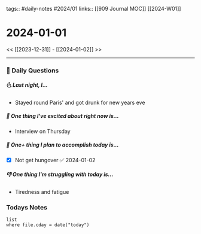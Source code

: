 tags:: #daily-notes #2024/01
links:: [[909 Journal MOC]] [[2024-W01]]
# 2024-01-01

<< [[2023-12-31]] - [[2024-01-02]] >>

---
### 📅 Daily Questions
##### 🌜 Last night, I...
- Stayed round Paris' and got drunk for new years eve

##### 🙌 One thing I've excited about right now is...
- Interview on Thursday

##### 🚀 One+ thing I plan to accomplish today is...
- [x] Not get hungover ✅ 2024-01-02

##### 👎 One thing I'm struggling with today is...
- Tiredness and fatigue

### Todays Notes
```dataview
list 
where file.cday = date("today")
```